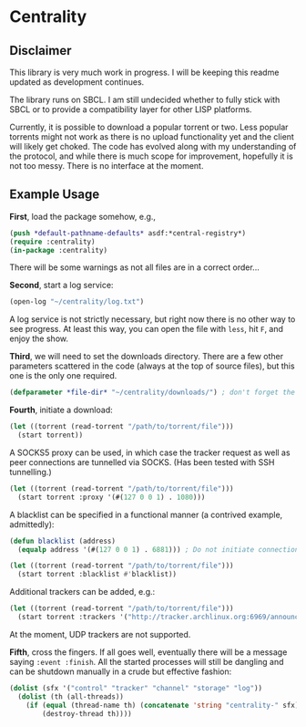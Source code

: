 <!--- Copyright (c) 2020 Andrey Dubovik <andrei@dubovik.eu> --->

# Centrality

## Disclaimer

This library is very much work in progress. I will be keeping this readme updated as development continues.

The library runs on SBCL. I am still undecided whether to fully stick with SBCL or to provide a compatibility layer for other LISP platforms.

Currently, it is possible to download a popular torrent or two. Less popular torrents might not work as there is no upload functionality yet and the client will likely get choked. The code has evolved along with my understanding of the protocol, and while there is much scope for improvement, hopefully it is not too messy. There is no interface at the moment.

## Example Usage

**First**, load the package somehow, e.g.,

```lisp
(push *default-pathname-defaults* asdf:*central-registry*)
(require :centrality)
(in-package :centrality)
```

There will be some warnings as not all files are in a correct order...

**Second**, start a log service:

```lisp
(open-log "~/centrality/log.txt")
```

A log service is not strictly necessary, but right now there is no other way to see progress. At least this way, you can open the file with `less`, hit `F`, and enjoy the show.

**Third**, we will need to set the downloads directory. There are a few other parameters scattered in the code (always at the top of source files), but this one is the only one required.

```lisp
(defparameter *file-dir* "~/centrality/downloads/") ; don't forget the trailing slash, no proper handling of pathnames yet...
```

**Fourth**, initiate a download:

```lisp
(let ((torrent (read-torrent "/path/to/torrent/file")))
  (start torrent))
```

A SOCKS5 proxy can be used, in which case the tracker request as well as peer connections are tunnelled via SOCKS. (Has been tested with SSH tunnelling.)

```lisp
(let ((torrent (read-torrent "/path/to/torrent/file")))
  (start torrent :proxy '(#(127 0 0 1) . 1080)))
```

A blacklist can be specified in a functional manner (a contrived example, admittedly):

```lisp
(defun blacklist (address)
  (equalp address '(#(127 0 0 1) . 6881))) ; Do not initiate connections with 127.0.0.1:6881

(let ((torrent (read-torrent "/path/to/torrent/file")))
  (start torrent :blacklist #'blacklist))
```

Additional trackers can be added, e.g.:

```lisp
(let ((torrent (read-torrent "/path/to/torrent/file")))
  (start torrent :trackers '("http://tracker.archlinux.org:6969/announce" "http://bttracker.debian.org:6969/announce")))
```

At the moment, UDP trackers are not supported.

**Fifth**, cross the fingers. If all goes well, eventually there will be a message saying `:event :finish`. All the started processes will still be dangling and can be shutdown manually in a crude but effective fashion:

```lisp
(dolist (sfx '("control" "tracker" "channel" "storage" "log"))
  (dolist (th (all-threads))
    (if (equal (thread-name th) (concatenate 'string "centrality-" sfx))
        (destroy-thread th))))
```
